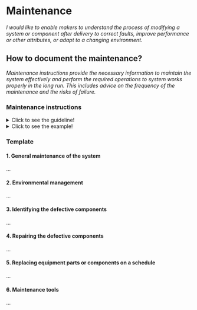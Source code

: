 # **Maintenance**

*I would like to enable makers to understand the process of modifying a system or component after delivery to correct faults, improve performance or other attributes, or adapt to a changing environment.*

## **How to document the maintenance?**

*Maintenance instructions provide the necessary information to maintain the system effectively and perform the required operations to system works properly in the long run. This includes advice on the frequency of the maintenance and the risks of failure.*

 ### **Maintenance instructions** 
<details>
  <summary>Click to see the guideline!</summary>
 
  - **Definition:** *A maintenance instruction is a technical communication document intended to give recommendations and necessary information to maintain the system effectively.*

  ```
What does include the documentation of maintenance instructions? 

1. Introduction of general maintenance of the product or system
    - Cleaning
    - Lubricating
    - Regular inspections or services. These can be carried out on a time-based schedule or on a usage-based schedule.
       - Maintenance according to predetermined intervals 
       - Maintenance according to prescribed criteria
       - Maintenance by integrating analysis, measurement and periodic test activities 
    - Regular adjusting machinery if it's necessary
2. Environmental management
    - Protection against the hot or cold weather conditions
    - Determining the acceptable temperature range
3. Identifying the defective components
    - The equipment performance monitoring   
    - How to detect a defective component
    - Fault elimination
    - Verification of fault elimination
4. Repairing the defective components
    - Step-by-step procedures describing the repairing sequence 
    - Refere to the manufacturing section where one can find the manufacturing instructions to rebuild the defective parts
    - Verifiction of repair
5. Replacing equipment parts or components on a schedule
6. Maintenance tools
    - Various tools necessary to perform the maintenance operation

How to visualize the process of maintenance?
 1. Images 
 2. Videos 

```
</details>

<details>
  <summary>Click to see the example!</summary>

#### *Example 1:* [FarmBot Genesis V1.5](https://genesis.farm.bot/v1.5/Extras/maintenance)
</details>

### Template
 
 #### 1. General maintenance of the system
 ...
 #### 2. Environmental management
 ...
 #### 3. Identifying the defective components 
 ...
 #### 4. Repairing the defective components
 ...
 #### 5. Replacing equipment parts or components on a schedule
 ...
 #### 6. Maintenance tools
 ...
 
